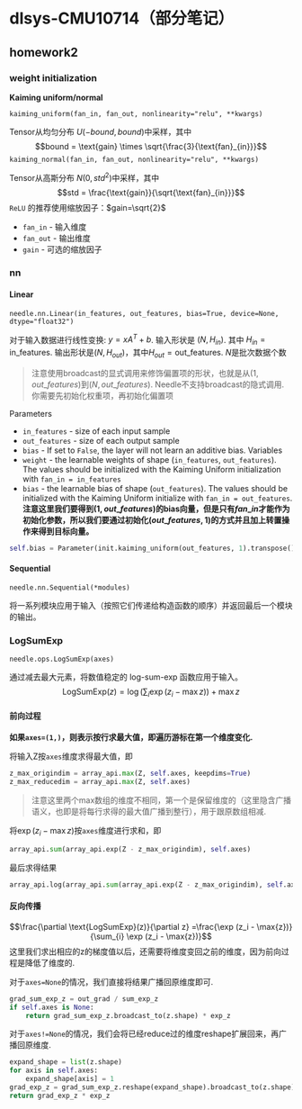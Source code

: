 # dlsys-CMU10714（部分笔记）

## homework2

### weight initialization

**Kaiming uniform/normal**

`kaiming_uniform(fan_in, fan_out, nonlinearity="relu", **kwargs)`

Tensor从均匀分布 $U(-bound, bound)$中采样，其中
	$$bound = \text{gain} \times \sqrt{\frac{3}{\text{fan}_{in}}}$$
`kaiming_normal(fan_in, fan_out, nonlinearity="relu", **kwargs)`

Tensor从高斯分布 $N(0, std^2)$中采样，其中
$$std = \frac{\text{gain}}{\sqrt{\text{fan}_{in}}}$$
`ReLU` 的推荐使用缩放因子：$gain=\sqrt{2}$

- `fan_in` - 输入维度
- `fan_out` - 输出维度
- `gain` - 可选的缩放因子

### nn
#### Linear

`needle.nn.Linear(in_features, out_features, bias=True, device=None, dtype="float32")`

对于输入数据进行线性变换: $y = xA^T + b$. 输入形状是 $(N, H_{in})$. 其中 $H_{in}=\text{in\_features}$. 输出形状是$(N, H_{out})$，其中$H_{out}=\text{out\_features}$. $N$是批次数据个数

> 注意使用broadcast的显式调用来修饰偏置项的形状，也就是从$(1, out\_features)$到$(N, out\_features)$. Needle不支持broadcast的隐式调用.
> 你需要先初始化权重项，再初始化偏置项

Parameters
- `in_features` - size of each input sample
- `out_features` - size of each output sample
- `bias` - If set to `False`, the layer will not learn an additive bias.
Variables
- `weight` - the learnable weights of shape (`in_features`, `out_features`). The values should be initialized with the Kaiming Uniform initialization with `fan_in = in_features`
- `bias` - the learnable bias of shape (`out_features`). The values should be initialized with the Kaiming Uniform initialize with `fan_in = out_features`. 
**注意这里我们要得到$(1, out\_features)$的bias向量，但是只有$fan\_in$才能作为初始化参数，所以我们要通过初始化$(out\_features,1)$的方式并且加上转置操作来得到目标向量。**
```python
self.bias = Parameter(init.kaiming_uniform(out_features, 1).transpose()) if bias else None
```

#### Sequential

`needle.nn.Sequential(*modules)`

将一系列模块应用于输入（按照它们传递给构造函数的顺序）并返回最后一个模块的输出。

### LogSumExp

`needle.ops.LogSumExp(axes)`

通过减去最大元素，将数值稳定的 log-sum-exp 函数应用于输入。
$$\text{LogSumExp}(z) = \log (\sum_{i} \exp (z_i - \max{z})) + \max{z}$$
#### **前向过程**

**如果`axes=(1,)`，则表示按行求最大值，即遍历游标在第一个维度变化.**

将输入Z按`axes`维度求得最大值，即

```python
z_max_origindim = array_api.max(Z, self.axes, keepdims=True)
z_max_reducedim = array_api.max(Z, self.axes)
```

> 注意这里两个max数组的维度不相同，第一个是保留维度的（这里隐含广播语义，也即是将每行求得的最大值广播到整行），用于跟原数组相减.

将$\exp (z_i - \max{z})$按`axes`维度进行求和，即

```python
array_api.sum(array_api.exp(Z - z_max_origindim), self.axes)
```

最后求得结果

```python
array_api.log(array_api.sum(array_api.exp(Z - z_max_origindim), self.axes)) + z_max_reducedim
```

#### **反向传播**

$$\frac{\partial \text{LogSumExp}(z)}{\partial z} =\frac{\exp (z_i - \max{z})}{\sum_{i} \exp (z_i - \max{z})}$$
这里我们求出相应的z的梯度值以后，还需要将维度变回之前的维度，因为前向过程是降低了维度的.

对于`axes=None`的情况，我们直接将结果广播回原维度即可.

```python
grad_sum_exp_z = out_grad / sum_exp_z
if self.axes is None:  
    return grad_sum_exp_z.broadcast_to(z.shape) * exp_z
```

对于`axes!=None`的情况，我们会将已经reduce过的维度reshape扩展回来，再广播回原维度.

```python
expand_shape = list(z.shape)  
for axis in self.axes:  
    expand_shape[axis] = 1  
grad_exp_z = grad_sum_exp_z.reshape(expand_shape).broadcast_to(z.shape)  
return grad_exp_z * exp_z
```